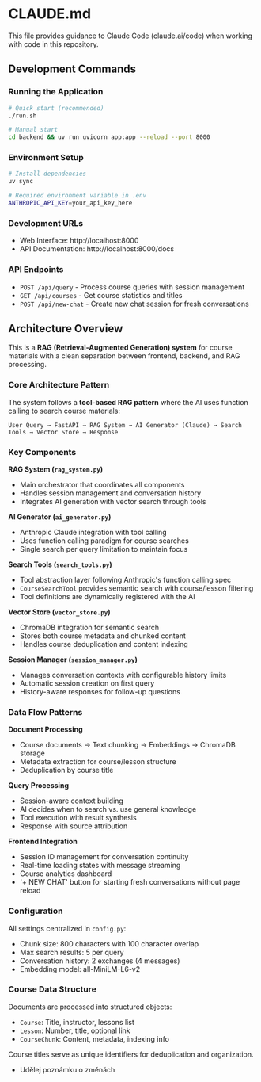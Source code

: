 # CLAUDE.md

This file provides guidance to Claude Code (claude.ai/code) when working with code in this repository.

## Development Commands

### Running the Application
```bash
# Quick start (recommended)
./run.sh

# Manual start
cd backend && uv run uvicorn app:app --reload --port 8000
```

### Environment Setup
```bash
# Install dependencies
uv sync

# Required environment variable in .env
ANTHROPIC_API_KEY=your_api_key_here
```

### Development URLs
- Web Interface: http://localhost:8000
- API Documentation: http://localhost:8000/docs

### API Endpoints
- `POST /api/query` - Process course queries with session management
- `GET /api/courses` - Get course statistics and titles
- `POST /api/new-chat` - Create new chat session for fresh conversations

## Architecture Overview

This is a **RAG (Retrieval-Augmented Generation) system** for course materials with a clean separation between frontend, backend, and RAG processing.

### Core Architecture Pattern

The system follows a **tool-based RAG pattern** where the AI uses function calling to search course materials:

```
User Query → FastAPI → RAG System → AI Generator (Claude) → Search Tools → Vector Store → Response
```

### Key Components

**RAG System (`rag_system.py`)**
- Main orchestrator that coordinates all components
- Handles session management and conversation history
- Integrates AI generation with vector search through tools

**AI Generator (`ai_generator.py`)**
- Anthropic Claude integration with tool calling
- Uses function calling paradigm for course searches
- Single search per query limitation to maintain focus

**Search Tools (`search_tools.py`)**
- Tool abstraction layer following Anthropic's function calling spec
- `CourseSearchTool` provides semantic search with course/lesson filtering
- Tool definitions are dynamically registered with the AI

**Vector Store (`vector_store.py`)**
- ChromaDB integration for semantic search
- Stores both course metadata and chunked content
- Handles course deduplication and content indexing

**Session Manager (`session_manager.py`)**
- Manages conversation contexts with configurable history limits
- Automatic session creation on first query
- History-aware responses for follow-up questions

### Data Flow Patterns

**Document Processing**
- Course documents → Text chunking → Embeddings → ChromaDB storage
- Metadata extraction for course/lesson structure
- Deduplication by course title

**Query Processing**
- Session-aware context building
- AI decides when to search vs. use general knowledge
- Tool execution with result synthesis
- Response with source attribution

**Frontend Integration**
- Session ID management for conversation continuity
- Real-time loading states with message streaming
- Course analytics dashboard
- '+ NEW CHAT' button for starting fresh conversations without page reload

### Configuration

All settings centralized in `config.py`:
- Chunk size: 800 characters with 100 character overlap
- Max search results: 5 per query
- Conversation history: 2 exchanges (4 messages)
- Embedding model: all-MiniLM-L6-v2

### Course Data Structure

Documents are processed into structured objects:
- `Course`: Title, instructor, lessons list
- `Lesson`: Number, title, optional link
- `CourseChunk`: Content, metadata, indexing info

Course titles serve as unique identifiers for deduplication and organization.
- Udělej poznámku o změnách